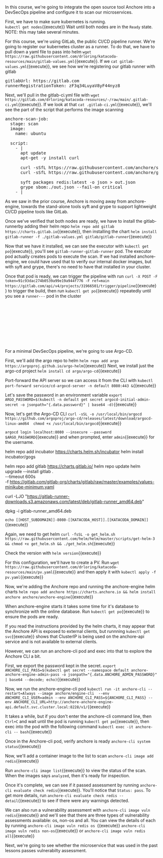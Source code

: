 In this course, we're going to integrate the open source tool Anchore into a DevSecOps pipeline and configure it to scan our microservices.

First, we have to make sure kubernetes is running.  
`kubectl get nodes`{{execute}}
Wait until both nodes are in the `Ready` state. NOTE: this may take several minutes.

For this course, we're using GitLab, the public CI/CD pipeline runner.  We're going to register our kubernetes cluster as a runner.  To do that, we have to pull down a yaml file to pass into helm `wget https://raw.githubusercontent.com/drloring/katacoda-resources/main/gitlab-values.yml`{{execute}}.  If we `cat gitlab-values.yml`{{execute}}, we see how we're registering our gitlab runner with gitlab
<pre>
gitlabUrl: https://gitlab.com
runnerRegistrationToken: zF3q34LuyaV8yF44nyz8
</pre>

Next, we'll pull in the gitlab-ci.yml file with `wget https://gitlab.com/drloring/katacoda-resources/-/raw/main/.gitlab-ci.yml`{{execute}}.  If we look at that `cat .gitlab-ci.yml`{{execute}}, we'll see the part of the script that performs the image scanning
<pre>
anchore-scan-job:
  stage: scan
  image:
    name: ubuntu

  script:
    - |
      apt update
      apt-get -y install curl
      
      curl -sSfL https://raw.githubusercontent.com/anchore/syft/main/install.sh | sh -s -- -b /usr/local/bin
      curl -sSfL https://raw.githubusercontent.com/anchore/grype/main/install.sh | sh -s -- -b /usr/local/bin

      syft packages redis:latest -o json > out.json
      grype sbom:./out.json --fail-on critical
    - |
</pre>

As we saw in the prior course, Anchore is moving away from anchore-engine, towards the stand-alone tools syft and grype to support lightweight CI/CD pipeline tools like GitLab.

Once we've verified that both nodes are ready, we have to install the gitlab-runnerby adding their helm repo `helm repo add gitlab https://charts.gitlab.io`{{execute}}, then installing the chart `helm install gitlab-runner -f ./gitlab-values.yml gitlab/gitlab-runner`{{execute}}

Now that we have it installed, we can see the executor with `kubectl get po`{{execute}}, you'll see `gitlab-runner-gitlab-runner` pod.  The executor pod actually creates pods to execute the scan.  If we had installed anchore-engine, we could have used that to verify our internal docker images, but with syft and grype, there's no need to have that installed in your cluster.  

Once that pod is ready, we can trigger the pipeline with run `curl -X POST -F token=91c93dac274b0539a99e19a944f776 -F ref=main https://gitlab.com/api/v4/projects/31966501/trigger/pipeline`{{execute}} to trigger the build, then run `kubectl get po`{{execute}} repeatedly until you see a `runner---` pod in the cluster

<br>
<br>
<br>
<br>
<br>
<br>
<br>
<br>

For a minimal DevSecOps pipeline, we're going to use Argo-CD.

First, we'll add the argo repo to helm `helm repo add argo https://argoproj.github.io/argo-helm`{{execute}}
Next, we install just the argo-cd project `helm install cd argo/argo-cd`{{execute}}

Port-forward the API server so we can access it from the CLI with `kubectl port-forward service/cd-argocd-server -n default 8080:443 &`{{execute}}

Let's save the password in an environment variable `export ARGO_PASSWORD=$(kubectl -n default get secret argocd-initial-admin-secret -o jsonpath="{.data.password}" | base64 -d)`{{execute}}

Now, let's get the Argo-CD CLI `curl -sSL -o /usr/local/bin/argocd https://github.com/argoproj/argo-cd/releases/latest/download/argocd-linux-amd64 
chmod +x /usr/local/bin/argocd`{{execute}} 

`argocd login localhost:8080 --insecure --password $ARGO_PASSWORD`{{execute}} and when prompted, enter `admin`{{execute}} for the username.

helm repo add incubator https://charts.helm.sh/incubator
helm install incubator/gogs

helm repo add gitlab https://charts.gitlab.io/
helm repo update
helm upgrade --install gitlab . \
  --timeout 600s \
  -f https://gitlab.com/gitlab-org/charts/gitlab/raw/master/examples/values-minikube-minimum.yaml

curl -LJO "https://gitlab-runner-downloads.s3.amazonaws.com/latest/deb/gitlab-runner_amd64.deb"

dpkg -i gitlab-runner_amd64.deb

`echo [[HOST_SUBDOMAIN]]-8080-[[KATACODA_HOST]].[[KATACODA_DOMAIN]]`{{execute}}








Again, we need to get helm
`curl -fsSL -o get_helm.sh https://raw.githubusercontent.com/helm/helm/master/scripts/get-helm-3 && chmod +x get_helm.sh && ./get_helm.sh`{{execute}}

Check the version with `helm version`{{execute}}

For this configuration, we'll have to create a PV.  Run `wget https://raw.githubusercontent.com/drloring/katacoda-resources/main/pv.yaml`{{execute}} and then apply it with `kubectl apply -f pv.yaml`{{execute}}

Now, we're adding the Anchore repo and running the anchore-engine helm charts
`helm repo add anchore https://charts.anchore.io && helm install anchore anchore/anchore-engine`{{execute}}

When anchore-engine starts it takes some time for it's database to synchronize with the online database.  Run `kubectl get po`{{execute}} to ensure the pods are ready.

If you read the instructions provided by the helm charts, it may appear that the Anchore API is exposed to external clients, but runnning `kubectl get svc`{{execute}} shows that ClusterIP is being used on the anchore-api service and is not available to external clients.

However, we can run an anchore-cli pod and exec into that to explore the Anchore CLI a bit.

First, we export the password kept in the secret. `export ANCHORE_CLI_PASS=$(kubectl get secret --namespace default anchore-anchore-engine-admin-pass -o jsonpath="{.data.ANCHORE_ADMIN_PASSWORD}" | base64 --decode; echo)`{{execute}}

Now, we run the anchore-engine-cli pod `kubectl run -it anchore-cli --restart=Always --image anchore/engine-cli  --env ANCHORE_CLI_USER=admin --env ANCHORE_CLI_PASS=${ANCHORE_CLI_PASS} --env ANCHORE_CLI_URL=http://anchore-anchore-engine-api.default.svc.cluster.local:8228/v1/`{{execute}}

It takes a while, but if you don't enter the anchore-cli command line, then `Ctrl+C` and wait until the pod is running `kubectl get po`{{execute}}, then exec into the pod with the following command `kubectl exec -it anchore-cli -- bash`{{execute}}

Once in the Anchore-cli pod, verify anchore is ready
`anchore-cli system status`{{execute}}

Now, we'll add a container image to the list to scan `anchore-cli image add redis`{{execute}}

Run `anchore-cli image list`{{execute}} to view the status of the scan.  When the images says `analyzed`, then it's ready for inspection.  

Once it's complete, we can see if it passed assessment by running `anchore-cli evaluate check redis`{{execute}}.  You'll notice that `Status: pass`.  To get more details, run `anchore-cli evaluate check redis --detail`{{execute}} to see if there were any warnings detected.

We can also run a vulnerability assessment with `anchore-cli image vuln redis`{{execute}} and we'll see that there are three types of vulnerability assessments available: os, non-os and all.  You can view the details of each by running `anchore-cli image vuln redis os `{{execute}} `anchore-cli image vuln redis non-os`{{execute}} or `anchore-cli image vuln redis all`{{execute}}

Next, we're going to see whether the microservice that was used in the past lessons passes vulnerabilty assessment.
